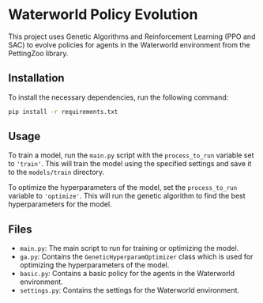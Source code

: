 # Waterworld Policy Evolution

This project uses Genetic Algorithms and Reinforcement Learning (PPO and SAC) to evolve policies for agents in the Waterworld environment from the PettingZoo library.

## Installation

To install the necessary dependencies, run the following command:

```sh
pip install -r requirements.txt
```

## Usage

To train a model, run the `main.py` script with the `process_to_run` variable set to `'train'`. This will train the model using the specified settings and save it to the `models/train` directory.

To optimize the hyperparameters of the model, set the `process_to_run` variable to `'optimize'`. This will run the genetic algorithm to find the best hyperparameters for the model.

## Files

- `main.py`: The main script to run for training or optimizing the model.
- `ga.py`: Contains the `GeneticHyperparamOptimizer` class which is used for optimizing the hyperparameters of the model.
- `basic.py`: Contains a basic policy for the agents in the Waterworld environment.
- `settings.py`: Contains the settings for the Waterworld environment.
